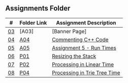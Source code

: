 
## Assignments Folder

|      #      | Folder Link  | Assignment Description                          |
| :---------: | ------------ | ----------------------------------------------- |
| [03](./A03) | [A03]        | [Banner Page]                                   |
| [04](https://github.com/venetiaqueen/3013-Algorithms-howell/tree/master/assignments/AO4) | [A04](https://github.com/venetiaqueen/3013-Algorithms-howell/tree/master/assignments/AO4) | [Commenting C++ Code  ](https://github.com/venetiaqueen/3013-Algorithms-howell/tree/master/assignments/AO4) |
| [05](https://github.com/venetiaqueen/3013-Algorithms-howell/tree/master/assignments/A05) | [A05](https://github.com/venetiaqueen/3013-Algorithms-howell/tree/master/assignments/A05) | [Assignment 5 - Run Times](https://github.com/venetiaqueen/3013-Algorithms-howell/tree/master/assignments/A05)     |
| [06](https://github.com/venetiaqueen/3013-Algorithms-howell/tree/master/assignments/PO1) | [P01](https://github.com/venetiaqueen/3013-Algorithms-howell/tree/master/assignments/PO1) | [Resizing the Stack ](https://github.com/venetiaqueen/3013-Algorithms-howell/tree/master/assignments/PO1)              |
| [07](https://github.com/venetiaqueen/3013-Algorithms-howell/tree/master/assignments/PO2) | [P02](https://github.com/venetiaqueen/3013-Algorithms-howell/tree/master/assignments/PO2) | [Processing in Linear Time](https://github.com/venetiaqueen/3013-Algorithms-howell/tree/master/assignments/PO2)           |
| [08](https://github.com/venetiaqueen/3013-Algorithms-howell/tree/master/assignments/P04) | [P04](https://github.com/venetiaqueen/3013-Algorithms-howell/tree/master/assignments/P04) | [Processing in Trie Tree Time ](https://github.com/venetiaqueen/3013-Algorithms-howell/tree/master/assignments/P04)                              |






